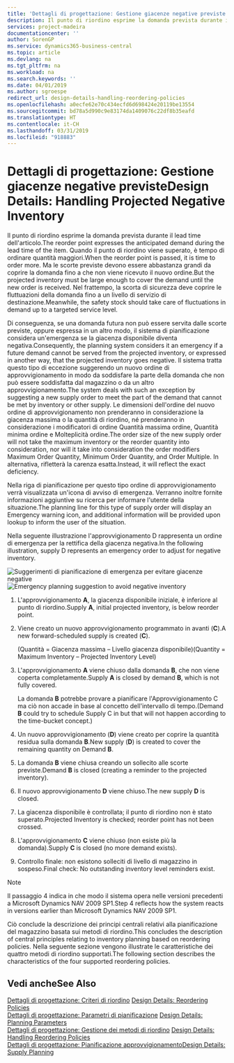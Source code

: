 ```yaml
---
title: 'Dettagli di progettazione: Gestione giacenze negative previste | Microsoft Docs'
description: Il punto di riordino esprime la domanda prevista durante il lead time dell'articolo. Quando il punto di riordino viene superato, è tempo di ordinare quantità maggiori. Ma le scorte previste devono essere abbastanza grandi da coprire la domanda fino a che non viene ricevuto il nuovo ordine. Nel frattempo, la scorta di sicurezza deve coprire le fluttuazioni della domanda fino a un livello di servizio di destinazione.
services: project-madeira
documentationcenter: ''
author: SorenGP
ms.service: dynamics365-business-central
ms.topic: article
ms.devlang: na
ms.tgt_pltfrm: na
ms.workload: na
ms.search.keywords: ''
ms.date: 04/01/2019
ms.author: sgroespe
redirect_url: design-details-handling-reordering-policies
ms.openlocfilehash: a0ecfe62e70c434ecfd6d698424e20119be13554
ms.sourcegitcommit: bd78a5d990c9e83174da1409076c22df8b35eafd
ms.translationtype: HT
ms.contentlocale: it-CH
ms.lasthandoff: 03/31/2019
ms.locfileid: "918883"
---
```

# <a name="design-details-handling-projected-negative-inventory"></a><span data-ttu-id="24ba2-106">Dettagli di progettazione: Gestione giacenze negative previste</span><span class="sxs-lookup"><span data-stu-id="24ba2-106">Design Details: Handling Projected Negative Inventory</span></span>
<span data-ttu-id="24ba2-107">Il punto di riordino esprime la domanda prevista durante il lead time dell'articolo.</span><span class="sxs-lookup"><span data-stu-id="24ba2-107">The reorder point expresses the anticipated demand during the lead time of the item.</span></span> <span data-ttu-id="24ba2-108">Quando il punto di riordino viene superato, è tempo di ordinare quantità maggiori.</span><span class="sxs-lookup"><span data-stu-id="24ba2-108">When the reorder point is passed, it is time to order more.</span></span> <span data-ttu-id="24ba2-109">Ma le scorte previste devono essere abbastanza grandi da coprire la domanda fino a che non viene ricevuto il nuovo ordine.</span><span class="sxs-lookup"><span data-stu-id="24ba2-109">But the projected inventory must be large enough to cover the demand until the new order is received.</span></span> <span data-ttu-id="24ba2-110">Nel frattempo, la scorta di sicurezza deve coprire le fluttuazioni della domanda fino a un livello di servizio di destinazione.</span><span class="sxs-lookup"><span data-stu-id="24ba2-110">Meanwhile, the safety stock should take care of fluctuations in demand up to a targeted service level.</span></span>  

 <span data-ttu-id="24ba2-111">Di conseguenza, se una domanda futura non può essere servita dalle scorte previste, oppure espressa in un altro modo, il sistema di pianificazione considera un'emergenza se la giacenza disponibile diventa negativa.</span><span class="sxs-lookup"><span data-stu-id="24ba2-111">Consequently, the planning system considers it an emergency if a future demand cannot be served from the projected inventory, or expressed in another way, that the projected inventory goes negative.</span></span> <span data-ttu-id="24ba2-112">Il sistema tratta questo tipo di eccezione suggerendo un nuovo ordine di approvvigionamento in modo da soddisfare la parte della domanda che non può essere soddisfatta dal magazzino o da un altro approvvigionamento.</span><span class="sxs-lookup"><span data-stu-id="24ba2-112">The system deals with such an exception by suggesting a new supply order to meet the part of the demand that cannot be met by inventory or other supply.</span></span> <span data-ttu-id="24ba2-113">Le dimensioni dell'ordine del nuovo ordine di approvvigionamento non prenderanno in considerazione la giacenza massima o la quantità di riordino, né prenderanno in considerazione i modificatori di ordine Quantità massima ordine, Quantità minima ordine e Molteplicità ordine.</span><span class="sxs-lookup"><span data-stu-id="24ba2-113">The order size of the new supply order will not take the maximum inventory or the reorder quantity into consideration, nor will it take into consideration the order modifiers Maximum Order Quantity, Minimum Order Quantity, and Order Multiple.</span></span> <span data-ttu-id="24ba2-114">In alternativa, rifletterà la carenza esatta.</span><span class="sxs-lookup"><span data-stu-id="24ba2-114">Instead, it will reflect the exact deficiency.</span></span>  

 <span data-ttu-id="24ba2-115">Nella riga di pianificazione per questo tipo ordine di approvvigionamento verrà visualizzata un'icona di avviso di emergenza. Verranno inoltre fornite informazioni aggiuntive su ricerca per informare l'utente della situazione.</span><span class="sxs-lookup"><span data-stu-id="24ba2-115">The planning line for this type of supply order will display an Emergency warning icon, and additional information will be provided upon lookup to inform the user of the situation.</span></span>  

 <span data-ttu-id="24ba2-116">Nella seguente illustrazione l'approvvigionamento D rappresenta un ordine di emergenza per la rettifica della giacenza negativa.</span><span class="sxs-lookup"><span data-stu-id="24ba2-116">In the following illustration, supply D represents an emergency order to adjust for negative inventory.</span></span>  

 <span data-ttu-id="24ba2-117">![Suggerimenti di pianificazione di emergenza per evitare giacenze negative](media/nav_app_supply_planning_2_negative_inventory.png "Suggerimenti di pianificazione di emergenza per evitare giacenze negative")</span><span class="sxs-lookup"><span data-stu-id="24ba2-117">![Emergency planning suggestion to avoid negative inventory](media/nav_app_supply_planning_2_negative_inventory.png "Emergency planning suggestion to avoid negative inventory")</span></span>  

1.  <span data-ttu-id="24ba2-118">L'approvvigionamento **A**, la giacenza disponibile iniziale, è inferiore al punto di riordino.</span><span class="sxs-lookup"><span data-stu-id="24ba2-118">Supply **A**, initial projected inventory, is below reorder point.</span></span>  
2.  <span data-ttu-id="24ba2-119">Viene creato un nuovo approvvigionamento programmato in avanti (**C**).</span><span class="sxs-lookup"><span data-stu-id="24ba2-119">A new forward-scheduled supply is created (**C**).</span></span>  

     <span data-ttu-id="24ba2-120">(Quantità = Giacenza massima – Livello giacenza disponibile)</span><span class="sxs-lookup"><span data-stu-id="24ba2-120">(Quantity = Maximum Inventory – Projected Inventory Level)</span></span>  
3.  <span data-ttu-id="24ba2-121">L'approvvigionamento **A** viene chiuso dalla domanda **B**, che non viene coperta completamente.</span><span class="sxs-lookup"><span data-stu-id="24ba2-121">Supply **A** is closed by demand **B**, which is not fully covered.</span></span>  

     <span data-ttu-id="24ba2-122">La domanda **B** potrebbe provare a pianificare l'Approvvigionamento C ma ciò non accade in base al concetto dell'intervallo di tempo.</span><span class="sxs-lookup"><span data-stu-id="24ba2-122">(Demand **B** could try to schedule Supply C in but that will not happen according to the time-bucket concept.)</span></span>  
4.  <span data-ttu-id="24ba2-123">Un nuovo approvvigionamento (**D**) viene creato per coprire la quantità residua sulla domanda **B**.</span><span class="sxs-lookup"><span data-stu-id="24ba2-123">New supply (**D**) is created to cover the remaining quantity on Demand **B**.</span></span>  
5.  <span data-ttu-id="24ba2-124">La domanda **B** viene chiusa creando un sollecito alle scorte previste.</span><span class="sxs-lookup"><span data-stu-id="24ba2-124">Demand **B** is closed (creating a reminder to the projected inventory).</span></span>  
6.  <span data-ttu-id="24ba2-125">Il nuovo approvvigionamento **D** viene chiuso.</span><span class="sxs-lookup"><span data-stu-id="24ba2-125">The new supply **D** is closed.</span></span>  
7.  <span data-ttu-id="24ba2-126">La giacenza disponibile è controllata; il punto di riordino non è stato superato.</span><span class="sxs-lookup"><span data-stu-id="24ba2-126">Projected Inventory is checked; reorder point has not been crossed.</span></span>  
8.  <span data-ttu-id="24ba2-127">L'approvvigionamento **C** viene chiuso (non esiste più la domanda).</span><span class="sxs-lookup"><span data-stu-id="24ba2-127">Supply **C** is closed (no more demand exists).</span></span>  
9. <span data-ttu-id="24ba2-128">Controllo finale: non esistono solleciti di livello di magazzino in sospeso.</span><span class="sxs-lookup"><span data-stu-id="24ba2-128">Final check: No outstanding inventory level reminders exist.</span></span>  

> [!NOTE]  
>  <span data-ttu-id="24ba2-129">Il passaggio 4 indica in che modo il sistema opera nelle versioni precedenti a Microsoft Dynamics NAV 2009 SP1.</span><span class="sxs-lookup"><span data-stu-id="24ba2-129">Step 4 reflects how the system reacts in versions earlier than Microsoft Dynamics NAV 2009 SP1.</span></span>  

 <span data-ttu-id="24ba2-130">Ciò conclude la descrizione dei principi centrali relativi alla pianificazione del magazzino basata sui metodi di riordino.</span><span class="sxs-lookup"><span data-stu-id="24ba2-130">This concludes the description of central principles relating to inventory planning based on reordering policies.</span></span> <span data-ttu-id="24ba2-131">Nella seguente sezione vengono illustrate le caratteristiche dei quattro metodi di riordino supportati.</span><span class="sxs-lookup"><span data-stu-id="24ba2-131">The following section describes the characteristics of the four supported reordering policies.</span></span>  

## <a name="see-also"></a><span data-ttu-id="24ba2-132">Vedi anche</span><span class="sxs-lookup"><span data-stu-id="24ba2-132">See Also</span></span>  
 <span data-ttu-id="24ba2-133">[Dettagli di progettazione: Criteri di riordino](design-details-reordering-policies.md) </span><span class="sxs-lookup"><span data-stu-id="24ba2-133">[Design Details: Reordering Policies](design-details-reordering-policies.md) </span></span>  
 <span data-ttu-id="24ba2-134">[Dettagli di progettazione: Parametri di pianificazione](design-details-planning-parameters.md) </span><span class="sxs-lookup"><span data-stu-id="24ba2-134">[Design Details: Planning Parameters](design-details-planning-parameters.md) </span></span>  
 <span data-ttu-id="24ba2-135">[Dettagli di progettazione: Gestione dei metodi di riordino](design-details-handling-reordering-policies.md) </span><span class="sxs-lookup"><span data-stu-id="24ba2-135">[Design Details: Handling Reordering Policies](design-details-handling-reordering-policies.md) </span></span>  
 [<span data-ttu-id="24ba2-136">Dettagli di progettazione: Pianificazione approvvigionamento</span><span class="sxs-lookup"><span data-stu-id="24ba2-136">Design Details: Supply Planning</span></span>](design-details-supply-planning.md)
